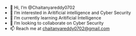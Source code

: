 - 👋 Hi, I’m @Chaitanyareddy0702
- 👀 I’m interested in Aritificial intelligence and Cyber Security
- 🌱 I’m currently learning Aritificial Intelligence
- 💞️ I’m looking to collaborate on Cyber Security
- 📫 Reach me at chaitanyareddy0702@gmail.com

<!---
Chaitanyareddy0702/Chaitanyareddy0702 is a ✨ special ✨ repository because its `README.md` (this file) appears on your GitHub profile.
You can click the Preview link to take a look at your changes.
--->

